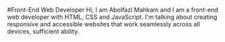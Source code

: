 #Front-End Web Developer
Hi, I am Abolfazl Mahkam and I am a front-end web developer with HTML, CSS and JavaScript. I'm talking about creating responsive and accessible websites that work seamlessly across all devices, sufficient ability.
